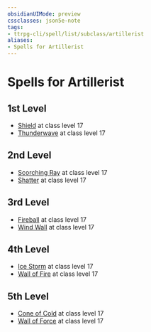 ```yaml
---
obsidianUIMode: preview
cssclasses: json5e-note
tags:
- ttrpg-cli/spell/list/subclass/artillerist
aliases:
- Spells for Artillerist
---
```

# Spells for Artillerist

## 1st Level

- [Shield](Інструменти%20ДМ/CLI/spells/shield-xphb.md "XPHB") at class level 17
- [Thunderwave](Інструменти%20ДМ/CLI/spells/thunderwave-xphb.md "XPHB") at class level 17

## 2nd Level

- [Scorching Ray](Інструменти%20ДМ/CLI/spells/scorching-ray-xphb.md "XPHB") at class level 17
- [Shatter](Інструменти%20ДМ/CLI/spells/shatter-xphb.md "XPHB") at class level 17

## 3rd Level

- [Fireball](Інструменти%20ДМ/CLI/spells/fireball-xphb.md "XPHB") at class level 17
- [Wind Wall](Інструменти%20ДМ/CLI/spells/wind-wall-xphb.md "XPHB") at class level 17

## 4th Level

- [Ice Storm](Інструменти%20ДМ/CLI/spells/ice-storm-xphb.md "XPHB") at class level 17
- [Wall of Fire](Інструменти%20ДМ/CLI/spells/wall-of-fire-xphb.md "XPHB") at class level 17

## 5th Level

- [Cone of Cold](Інструменти%20ДМ/CLI/spells/cone-of-cold-xphb.md "XPHB") at class level 17
- [Wall of Force](Інструменти%20ДМ/CLI/spells/wall-of-force-xphb.md "XPHB") at class level 17